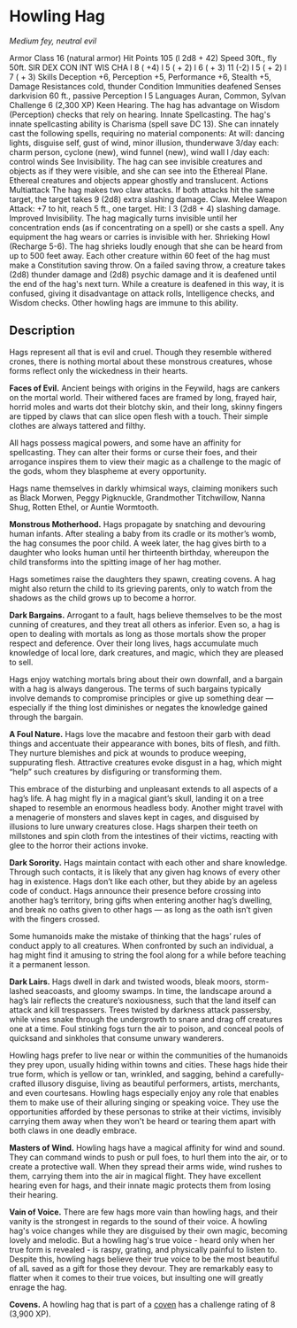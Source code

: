 # Howling Hag
*Medium fey, neutral evil*

Armor Class 16 (natural armor)
Hit Points 105 (l 2d8 + 42)
Speed 30ft., fly 50ft.
SlR DEX CON INT WIS CHA
l 8 ( +4) l 5 ( + 2) l 6 ( + 3) 11 (-2) l 5 ( + 2) l 7 ( + 3)
Skills Deception +6, Perception +5, Performance
+6, Stealth +5,
Damage Resistances cold, thunder
Condition Immunities deafened
Senses darkvision 60 ft., passive Perception l 5
Languages Auran, Common, Sylvan
Challenge 6 (2,300 XP)
Keen Hearing. The hag has advantage on Wisdom
(Perception) checks that rely on hearing.
Innate Spellcasting. The hag's innate spellcasting ability
is Charisma (spell save DC 13). She can innately cast
the following spells, requiring no material components:
At will: dancing lights, disguise self, gust of wind,
minor illusion, thunderwave
3/day each: charm person, cyclone (new), wind funnel
(new), wind wall
l /day each: control winds
See Invisibility. The hag can see invisible creatures and
objects as if they were visible, and she can see into the
Ethereal Plane. Ethereal creatures and objects appear
ghostly and translucent.
Actions
Multiattack The hag makes two claw attacks. If both
attacks hit the same target, the target takes 9 (2d8)
extra slashing damage.
Claw. Melee Weapon Attack: +7 to hit, reach 5 ft., one
target. Hit: l 3 (2d8 + 4) slashing damage.
Improved Invisibility. The hag magically turns invisible
until her concentration ends (as if concentrating on a
spell) or she casts a spell. Any equipment the hag wears
or carries is invisible with her.
Shrieking Howl (Recharge 5-6). The hag shrieks loudly
enough that she can be heard from up to 500 feet
away. Each other creature within 60 feet of the hag
must make a Constitution saving throw. On a failed
saving throw, a creature takes (2d8) thunder damage
and (2d8) psychic damage and it is deafened until the
end of the hag's next turn. While a creature is deafened
in this way, it is confused, giving it disadvantage on
attack rolls, Intelligence checks, and Wisdom checks.
Other howling hags are immune to this ability.

## Description
Hags represent all that is evil and cruel. Though they resemble withered crones, there is nothing mortal about these monstrous creatures, whose forms reflect only the wickedness in their hearts.

**Faces of Evil.** Ancient beings with origins in the Feywild, hags are cankers on the mortal world. Their withered faces are framed by long, frayed hair, horrid moles and warts dot their blotchy skin, and their long, skinny fingers are tipped by claws that can slice open flesh with a touch. Their simple clothes are always tattered and filthy.

All hags possess magical powers, and some have an affinity for spellcasting. They can alter their forms or curse their foes, and their arrogance inspires them to view their magic as a challenge to the magic of the gods, whom they blaspheme at every opportunity.

Hags name themselves in darkly whimsical ways, claiming monikers such as Black Morwen, Peggy Pigknuckle, Grandmother Titchwillow, Nanna Shug, Rotten Ethel, or Auntie Wormtooth.

**Monstrous Motherhood.** Hags propagate by snatching and devouring human infants. After stealing a baby from its cradle or its mother’s womb, the hag consumes the poor child. A week later, the hag gives birth to a daughter who looks human until her thirteenth birthday, whereupon the child transforms into the spitting image of her hag mother.

Hags sometimes raise the daughters they spawn, creating covens. A hag might also return the child to its grieving parents, only to watch from the shadows as the child grows up to become a horror.

**Dark Bargains.** Arrogant to a fault, hags believe themselves to be the most cunning of creatures, and they treat all others as inferior. Even so, a hag is open to dealing with mortals as long as those mortals show the proper respect and deference. Over their long lives, hags accumulate much knowledge of local lore, dark creatures, and magic, which they are pleased to sell.

Hags enjoy watching mortals bring about their own downfall, and a bargain with a hag is always dangerous. The terms of such bargains typically involve demands to compromise principles or give up something dear — especially if the thing lost diminishes or negates the knowledge gained through the bargain.

**A Foul Nature.** Hags love the macabre and festoon their garb with dead things and accentuate their appearance with bones, bits of flesh, and filth. They nurture blemishes and pick at wounds to produce weeping, suppurating flesh. Attractive creatures evoke disgust in a hag, which might “help” such creatures by disfiguring or transforming them.

This embrace of the disturbing and unpleasant extends to all aspects of a hag’s life. A hag might fly in a magical giant’s skull, landing it on a tree shaped to resemble an enormous headless body. Another might travel with a menagerie of monsters and slaves kept in cages, and disguised by illusions to lure unwary creatures close. Hags sharpen their teeth on millstones and spin cloth from the intestines of their victims, reacting with glee to the horror their actions invoke.

**Dark Sorority.** Hags maintain contact with each other and share knowledge. Through such contacts, it is likely that any given hag knows of every other hag in existence. Hags don’t like each other, but they abide by an ageless code of conduct. Hags announce their presence before crossing into another hag’s territory, bring gifts when entering another hag’s dwelling, and break no oaths given to other hags — as long as the oath isn’t given with the fingers crossed.

Some humanoids make the mistake of thinking that the hags’ rules of conduct apply to all creatures. When confronted by such an individual, a hag might find it amusing to string the fool along for a while before teaching it a permanent lesson.

**Dark Lairs.** Hags dwell in dark and twisted woods, bleak moors, storm-lashed seacoasts, and gloomy swamps. In time, the landscape around a hag’s lair reflects the creature’s noxiousness, such that the land itself can attack and kill trespassers. Trees twisted by darkness attack passersby, while vines snake through the undergrowth to snare and drag off creatures one at a time. Foul stinking fogs turn the air to poison, and conceal pools of quicksand and sinkholes that consume unwary wanderers.

Howling hags prefer to live near or within the communities of the humanoids they prey upon, usually hiding within towns and cities. These hags hide their true form, which is yellow or tan, wrinkled, and sagging, behind a carefully-crafted illusory disguise, living as beautiful performers, artists, merchants, and even courtesans. Howling hags especially enjoy any role that enables them to make use of their alluring singing or speaking voice. They use the opportunities afforded by these personas to strike at their victims, invisibly carrying them away when they won't be heard or tearing them apart with both claws in one deadly embrace.

**Masters of Wind.** Howling hags have a magical affinity for wind and sound. They can command winds to push or pull foes, to hurl them into the air, or to create a protective wall. When they spread their arms wide, wind rushes to them, carrying them into the air in magical flight. They have excellent hearing even for hags, and their innate magic protects them from losing their hearing.

**Vain of Voice.** There are few hags more vain than howling hags, and their vanity is the strongest in regards to the sound of their voice. A howling hag's voice changes while they are disguised by their own magic, becoming lovely and melodic. But a howling hag's true voice - heard only when her true form is revealed - is raspy, grating, and physically painful to listen to. Despite this, howling hags believe their true voice to be the most beautiful of alL saved as a gift for those they devour. They are remarkably easy to flatter when it comes to their true voices, but insulting one will greatly enrage the hag.

**Covens.** A howling hag that is part of a [coven](Hag-Coven.md) has a challenge rating of 8 (3,900 XP).

